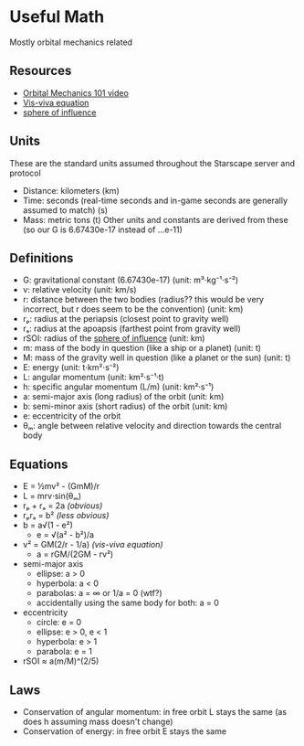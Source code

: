 # Useful Math
Mostly orbital mechanics related 

## Resources
- [Orbital Mechanics 101 video](https://www.youtube.com/watch?v=VGcQhgkXPx0&t=600s)
- [Vis-viva equation](https://en.wikipedia.org/wiki/Vis-viva_equation)
- [sphere of influence](https://en.wikipedia.org/wiki/Sphere_of_influence_(astrodynamics))

## Units
These are the standard units assumed throughout the Starscape server and protocol
- Distance: kilometers (km)
- Time: seconds (real-time seconds and in-game seconds are generally assumed to match) (s)
- Mass: metric tons (t)
Other units and constants are derived from these (so our G is 6.67430e-17 instead of …e-11)

## Definitions
- G: gravitational constant (6.67430e-17) (unit: m³⋅kg⁻¹⋅s⁻²)
- v: relative velocity (unit: km/s)
- r: distance between the two bodies (radius?? this would be very incorrect, but r does seem to be the convention) (unit: km)
- rₚ: radius at the periapsis (closest point to gravity well)
- rₐ: radius at the apoapsis (farthest point from gravity well)
- rSOI: radius of the [sphere of influence](https://en.wikipedia.org/wiki/Sphere_of_influence_(astrodynamics)) (unit: km)
- m: mass of the body in question (like a ship or a planet) (unit: t)
- M: mass of the gravity well in question (like a planet or the sun) (unit: t)
- E: energy (unit: t⋅km²⋅s⁻²)
- L: angular momentum (unit:  km²·s⁻¹·t)
- h: specific angular momentum (L/m) (unit:  km²·s⁻¹)
- a: semi-major axis (long radius) of the orbit (unit: km)
- b: semi-minor axis (short radius) of the orbit (unit: km)
- e: eccentricity of the orbit
- θₘ: angle between relative velocity and direction towards the central body

## Equations
- E = ½mv² - (GmM)/r
- L = mrv⋅sin(θₘ)
- rₚ + rₐ = 2a _(obvious)_
- rₚrₐ = b² _(less obvious)_
- b = a√(1 - e²)
  - e = √(a² - b²)/a
- v² = GM(2/r - 1/a) _(vis-viva equation)_
  - a = rGM/(2GM - rv²)
- semi-major axis
  - ellipse: a > 0
  - hyperbola: a < 0
  - parabolas: a = ∞ or 1/a = 0 (wtf?)
  - accidentally using the same body for both: a = 0
- eccentricity
  - circle: e = 0
  - ellipse: e > 0, e < 1
  - hyperbola: e > 1
  - parabola: e = 1
- rSOI ≈ a(m/M)^(2/5)

## Laws
- Conservation of angular momentum: in free orbit L stays the same (as does h assuming mass doesn't change)
- Conservation of energy: in free orbit E stays the same
